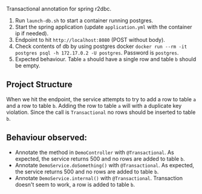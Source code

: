 Transactional annotation for spring r2dbc.


1. Run `launch-db.sh` to start a container running postgres. 
2. Start the spring application (update `application.yml` with the container ip if needed).
3. Endpoint to hit `http://localhost:8080` (POST without body).
4. Check contents of db by using postgres docker `docker run --rm -it postgres psql -h 172.17.0.2 -U postgres`.
Password is `postgres`.
5. Expected behaviour. Table `a` should have a single row and table `b` should be empty.

## Project Structure
When we hit the endpoint, the service attempts to try to add a row to table `a` and a row to table `b`.
Adding the row to table `a` will with a duplicate key violation. Since the call is `Transactional` no rows should be inserted to table `b`.

## Behaviour observed:

* Annotate the method in `DemoController` with `@Transactional`. As expected, the service returns 500 and no rows are added to table `b`.
* Annotate `DemoService.doSomething()` with `@Transactional`. As expected, the service returns 500 and no rows are added to table `b`.
* Annotate `DemoService.internal()` with `@Transactional`.  Transaction doesn't seem to work, a row is added to table `b`.


 


